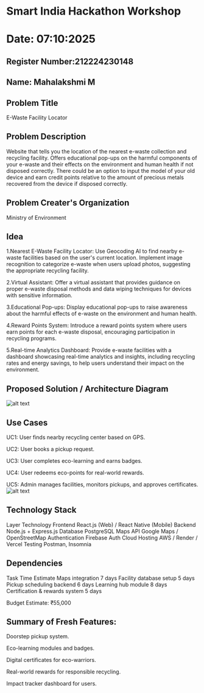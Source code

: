 # Smart India Hackathon Workshop
# Date: 07:10:2025
## Register Number:212224230148
## Name: Mahalakshmi M

## Problem Title 


E-Waste Facility Locator
## Problem Description
Website that tells you the location of the nearest e-waste collection and recycling facility. Offers educational pop-ups on the harmful components of your e-waste and their effects on the environment and human health if not disposed correctly. There could be an option to input the model of your old device and earn credit points relative to the amount of precious metals recovered from the device if disposed correctly.
## Problem Creater's Organization
Ministry of Environment

## Idea
1.Nearest E-Waste Facility Locator:
Use Geocoding AI to find nearby e-waste facilities based on the user's current location.
Implement image recognition to categorize e-waste when users upload photos, suggesting the appropriate recycling facility.

2.Virtual Assistant:
Offer a virtual assistant that provides guidance on proper e-waste disposal methods and data wiping techniques for devices with sensitive information.

3.Educational Pop-ups:
Display educational pop-ups to raise awareness about the harmful effects of e-waste on the environment and human health.

4.Reward Points System:
Introduce a reward points system where users earn points for each e-waste disposal, encouraging participation in recycling programs.

5.Real-time Analytics Dashboard:
Provide e-waste facilities with a dashboard showcasing real-time analytics and insights, including recycling rates and energy savings, to help users understand their impact on the environment.








## Proposed Solution / Architecture Diagram
![alt text](image-1.png)

## Use Cases
UC1: User finds nearby recycling center based on GPS.

UC2: User books a pickup request.

UC3: User completes eco-learning and earns badges.

UC4: User redeems eco-points for real-world rewards.

UC5: Admin manages facilities, monitors pickups, and approves certificates.
![alt text](10-2.jpg)

## Technology Stack
Layer Technology Frontend React.js (Web) / React Native (Mobile) Backend Node.js + Express.js Database PostgreSQL Maps API Google Maps / OpenStreetMap Authentication Firebase Auth Cloud Hosting AWS / Render / Vercel Testing Postman, Insomnia

## Dependencies

Task Time Estimate Maps integration 7 days Facility database setup 5 days Pickup scheduling backend 6 days Learning hub module 8 days Certification & rewards system 5 days

Budget Estimate: ₹55,000

## Summary of Fresh Features:
Doorstep pickup system.

Eco-learning modules and badges.

Digital certificates for eco-warriors.

Real-world rewards for responsible recycling.

Impact tracker dashboard for users.

